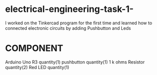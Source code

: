 # electrical-engineering-task-1-
I worked on the Tinkercad program for the first time and learned how to connected electronic circuits by adding Pushbutton and Leds
# COMPONENT
Arduino Uno R3  quantity(1)
pushbutton      quantity(1)
1 k ohms Resistor  quantity(2)
Red LED    quantity(1)
